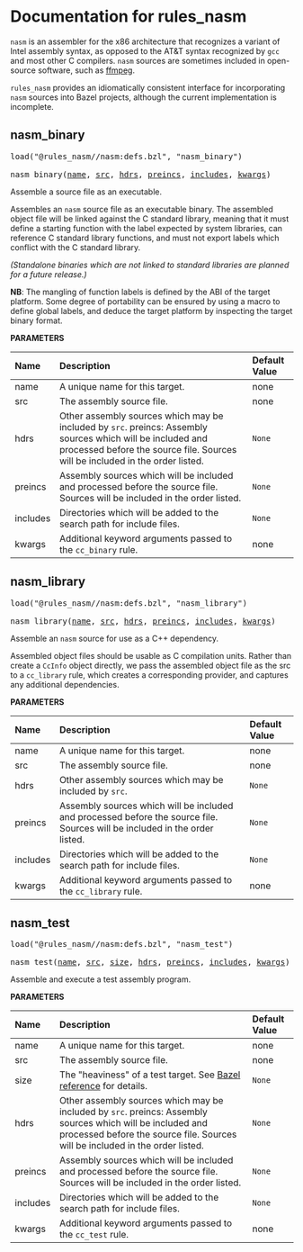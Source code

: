 # Documentation for rules_nasm


`nasm` is an assembler for the x86 architecture that recognizes a
variant of Intel assembly syntax, as opposed to the AT&T syntax
recognized by `gcc` and most other C compilers. `nasm` sources are
sometimes included in open-source software, such as
[ffmpeg](https://ffmpeg.org/).

`rules_nasm` provides an idiomatically consistent interface for
incorporating `nasm` sources into Bazel projects, although the current
implementation is incomplete.

<a id="nasm_binary"></a>

## nasm_binary

<pre>
load("@rules_nasm//nasm:defs.bzl", "nasm_binary")

nasm_binary(<a href="#nasm_binary-name">name</a>, <a href="#nasm_binary-src">src</a>, <a href="#nasm_binary-hdrs">hdrs</a>, <a href="#nasm_binary-preincs">preincs</a>, <a href="#nasm_binary-includes">includes</a>, <a href="#nasm_binary-kwargs">kwargs</a>)
</pre>

Assemble a source file as an executable.

Assembles an `nasm` source file as an executable binary. The
assembled object file will be linked against the C standard library,
meaning that it must define a starting function with the label
expected by system libraries, can reference C standard library
functions, and must not export labels which conflict with the C
standard library.

*(Standalone binaries which are not linked to standard libraries are
planned for a future release.)*

**NB**: The mangling of function labels is defined by the ABI of the
target platform. Some degree of portability can be ensured by using
a macro to define global labels, and deduce the target platform by
inspecting the target binary format.


**PARAMETERS**


| Name  | Description | Default Value |
| :------------- | :------------- | :------------- |
| <a id="nasm_binary-name"></a>name |  A unique name for this target.   |  none |
| <a id="nasm_binary-src"></a>src |  The assembly source file.   |  none |
| <a id="nasm_binary-hdrs"></a>hdrs |  Other assembly sources which may be included by `src`. preincs: Assembly sources which will be included and processed before the source file. Sources will be included in the order listed.   |  `None` |
| <a id="nasm_binary-preincs"></a>preincs |  Assembly sources which will be included and processed before the source file. Sources will be included in the order listed.   |  `None` |
| <a id="nasm_binary-includes"></a>includes |  Directories which will be added to the search path for include files.   |  `None` |
| <a id="nasm_binary-kwargs"></a>kwargs |  Additional keyword arguments passed to the `cc_binary` rule.   |  none |


<a id="nasm_library"></a>

## nasm_library

<pre>
load("@rules_nasm//nasm:defs.bzl", "nasm_library")

nasm_library(<a href="#nasm_library-name">name</a>, <a href="#nasm_library-src">src</a>, <a href="#nasm_library-hdrs">hdrs</a>, <a href="#nasm_library-preincs">preincs</a>, <a href="#nasm_library-includes">includes</a>, <a href="#nasm_library-kwargs">kwargs</a>)
</pre>

Assemble an `nasm` source for use as a C++ dependency.

Assembled object files should be usable as C compilation units.
Rather than create a `CcInfo` object directly, we pass the assembled
object file as the src to a `cc_library` rule, which creates a
corresponding provider, and captures any additional dependencies.


**PARAMETERS**


| Name  | Description | Default Value |
| :------------- | :------------- | :------------- |
| <a id="nasm_library-name"></a>name |  A unique name for this target.   |  none |
| <a id="nasm_library-src"></a>src |  The assembly source file.   |  none |
| <a id="nasm_library-hdrs"></a>hdrs |  Other assembly sources which may be included by `src`.   |  `None` |
| <a id="nasm_library-preincs"></a>preincs |  Assembly sources which will be included and processed before the source file. Sources will be included in the order listed.   |  `None` |
| <a id="nasm_library-includes"></a>includes |  Directories which will be added to the search path for include files.   |  `None` |
| <a id="nasm_library-kwargs"></a>kwargs |  Additional keyword arguments passed to the `cc_library` rule.   |  none |


<a id="nasm_test"></a>

## nasm_test

<pre>
load("@rules_nasm//nasm:defs.bzl", "nasm_test")

nasm_test(<a href="#nasm_test-name">name</a>, <a href="#nasm_test-src">src</a>, <a href="#nasm_test-size">size</a>, <a href="#nasm_test-hdrs">hdrs</a>, <a href="#nasm_test-preincs">preincs</a>, <a href="#nasm_test-includes">includes</a>, <a href="#nasm_test-kwargs">kwargs</a>)
</pre>

Assemble and execute a test assembly program.

**PARAMETERS**


| Name  | Description | Default Value |
| :------------- | :------------- | :------------- |
| <a id="nasm_test-name"></a>name |  A unique name for this target.   |  none |
| <a id="nasm_test-src"></a>src |  The assembly source file.   |  none |
| <a id="nasm_test-size"></a>size |  The "heaviness" of a test target. See [Bazel reference](https://bazel.build/reference/be/common-definitions#test.size) for details.   |  `None` |
| <a id="nasm_test-hdrs"></a>hdrs |  Other assembly sources which may be included by `src`. preincs: Assembly sources which will be included and processed before the source file. Sources will be included in the order listed.   |  `None` |
| <a id="nasm_test-preincs"></a>preincs |  Assembly sources which will be included and processed before the source file. Sources will be included in the order listed.   |  `None` |
| <a id="nasm_test-includes"></a>includes |  Directories which will be added to the search path for include files.   |  `None` |
| <a id="nasm_test-kwargs"></a>kwargs |  Additional keyword arguments passed to the `cc_test` rule.   |  none |


